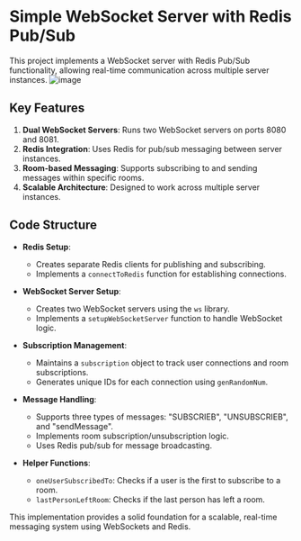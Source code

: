 # Simple WebSocket Server with Redis Pub/Sub

This project implements a WebSocket server with Redis Pub/Sub functionality, allowing real-time communication across multiple server instances.
![image](https://github.com/user-attachments/assets/5751c708-ac69-4a56-a4dc-0a1ec64709f1)


## Key Features

1. **Dual WebSocket Servers**: Runs two WebSocket servers on ports 8080 and 8081.
2. **Redis Integration**: Uses Redis for pub/sub messaging between server instances.
3. **Room-based Messaging**: Supports subscribing to and sending messages within specific rooms.
4. **Scalable Architecture**: Designed to work across multiple server instances.

## Code Structure

- **Redis Setup**: 
  - Creates separate Redis clients for publishing and subscribing.
  - Implements a `connectToRedis` function for establishing connections.

- **WebSocket Server Setup**:
  - Creates two WebSocket servers using the `ws` library.
  - Implements a `setupWebSocketServer` function to handle WebSocket logic.

- **Subscription Management**:
  - Maintains a `subscription` object to track user connections and room subscriptions.
  - Generates unique IDs for each connection using `genRandomNum`.

- **Message Handling**:
  - Supports three types of messages: "SUBSCRIEB", "UNSUBSCRIEB", and "sendMessage".
  - Implements room subscription/unsubscription logic.
  - Uses Redis pub/sub for message broadcasting.

- **Helper Functions**:
  - `oneUserSubscribedTo`: Checks if a user is the first to subscribe to a room.
  - `lastPersonLeftRoom`: Checks if the last person has left a room.


This implementation provides a solid foundation for a scalable, real-time messaging system using WebSockets and Redis.




